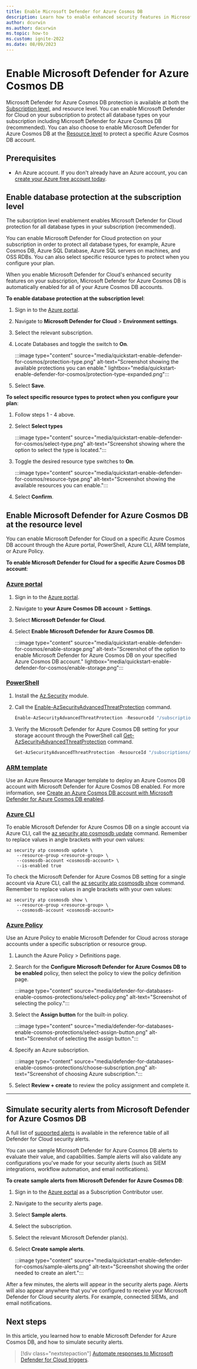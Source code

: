 ```yaml
---
title: Enable Microsoft Defender for Azure Cosmos DB
description: Learn how to enable enhanced security features in Microsoft Defender for Azure Cosmos DB.
author: dcurwin
ms.author: dacurwin
ms.topic: how-to
ms.custom: ignite-2022
ms.date: 08/09/2023
---
```


# Enable Microsoft Defender for Azure Cosmos DB

 Microsoft Defender for Azure Cosmos DB protection is available at both the [Subscription level](#enable-database-protection-at-the-subscription-level), and resource level. You can enable Microsoft Defender for Cloud on your subscription to protect all database types on your subscription including Microsoft Defender for Azure Cosmos DB (recommended). You can also choose to enable Microsoft Defender for Azure Cosmos DB at the [Resource level](#enable-microsoft-defender-for-azure-cosmos-db-at-the-resource-level) to protect a specific Azure Cosmos DB account.

## Prerequisites

- An Azure account. If you don't already have an Azure account, you can [create your Azure free account today](https://azure.microsoft.com/free/).

## Enable database protection at the subscription level

The subscription level enablement enables Microsoft Defender for Cloud protection for all database types in your subscription (recommended).

You can enable Microsoft Defender for Cloud protection on your subscription in order to protect all database types, for example, Azure Cosmos DB, Azure SQL Database, Azure SQL servers on machines, and OSS RDBs. You can also select specific resource types to protect when you configure your plan.

When you enable Microsoft Defender for Cloud's enhanced security features on your subscription, Microsoft Defender for Azure Cosmos DB is automatically enabled for all of your Azure Cosmos DB accounts.  

**To enable database protection at the subscription level**:

1. Sign in to the [Azure portal](https://portal.azure.com/).

1. Navigate to **Microsoft Defender for Cloud** > **Environment settings**.

1. Select the relevant subscription.

1. Locate Databases and toggle the switch to **On**.

    :::image type="content" source="media/quickstart-enable-defender-for-cosmos/protection-type.png" alt-text="Screenshot showing the available protections you can enable." lightbox="media/quickstart-enable-defender-for-cosmos/protection-type-expanded.png":::

1. Select **Save**.

**To select specific resource types to protect when you configure your plan**:

1. Follow steps 1 - 4 above.

1. Select **Select types**

    :::image type="content" source="media/quickstart-enable-defender-for-cosmos/select-type.png" alt-text="Screenshot showing where the option to select the type is located.":::

1. Toggle the desired resource type switches to **On**.

    :::image type="content" source="media/quickstart-enable-defender-for-cosmos/resource-type.png" alt-text="Screenshot showing the available resources you can enable.":::

1. Select **Confirm**.

## Enable Microsoft Defender for Azure Cosmos DB at the resource level

You can enable Microsoft Defender for Cloud on a specific Azure Cosmos DB account through the Azure portal, PowerShell, Azure CLI, ARM template, or Azure Policy.

**To enable Microsoft Defender for Cloud for a specific Azure Cosmos DB account**:

### [Azure portal](#tab/azure-portal)

1. Sign in to the [Azure portal](https://portal.azure.com/).

1. Navigate to **your Azure Cosmos DB account** > **Settings**.

1. Select **Microsoft Defender for Cloud**.

1. Select **Enable Microsoft Defender for Azure Cosmos DB**.

    :::image type="content" source="media/quickstart-enable-defender-for-cosmos/enable-storage.png" alt-text="Screenshot of the option to enable Microsoft Defender for Azure Cosmos DB on your specified Azure Cosmos DB account." lightbox="media/quickstart-enable-defender-for-cosmos/enable-storage.png":::

### [PowerShell](#tab/azure-powershell)

1. Install the [Az.Security](https://www.powershellgallery.com/packages/Az.Security/1.1.1) module.

1. Call the [Enable-AzSecurityAdvancedThreatProtection](/powershell/module/az.security/enable-azsecurityadvancedthreatprotection) command.

    ```powershell
    Enable-AzSecurityAdvancedThreatProtection -ResourceId "/subscriptions/<Your subscription ID>/resourceGroups/myResourceGroup/providers/Microsoft.DocumentDb/databaseAccounts/myCosmosDBAccount/" 
    ```

1. Verify the Microsoft Defender for Azure Cosmos DB setting for your storage account through the PowerShell call [Get-AzSecurityAdvancedThreatProtection](/powershell/module/az.security/get-azsecurityadvancedthreatprotection) command.

    ```powershell
    Get-AzSecurityAdvancedThreatProtection -ResourceId "/subscriptions/<Your subscription ID>/resourceGroups/myResourceGroup/providers/Microsoft.DocumentDb/databaseAccounts/myCosmosDBAccount/" 
    ```

### [ARM template](#tab/arm-template)

Use an Azure Resource Manager template to deploy an Azure Cosmos DB account with Microsoft Defender for Azure Cosmos DB enabled. For more information, see [Create an Azure Cosmos DB account with Microsoft Defender for Azure Cosmos DB enabled](https://github.com/azure/azure-quickstart-templates/tree/master/quickstarts/microsoft.documentdb/microsoft-defender-cosmosdb-create-account).

### [Azure CLI](#tab/azure-cli)

To enable Microsoft Defender for Azure Cosmos DB on a single account via Azure CLI, call the [az security atp cosmosdb update](/cli/azure/security/atp/cosmosdb) command. Remember to replace values in angle brackets with your own values:

```azurecli
az security atp cosmosdb update \
    --resource-group <resource-group> \
    --cosmosdb-account <cosmosdb-account> \
    --is-enabled true
```

To check the Microsoft Defender for Azure Cosmos DB setting for a single account via Azure CLI, call the [az security atp cosmosdb show](/cli/azure/security/atp/cosmosdb) command. Remember to replace values in angle brackets with your own values:

```azurecli
az security atp cosmosdb show \
    --resource-group <resource-group> \
    --cosmosdb-account <cosmosdb-account>
```

### [Azure Policy](#tab/azure-policy)

Use an Azure Policy to enable Microsoft Defender for Cloud across storage accounts under a specific subscription or resource group.

1. Launch the Azure Policy > Definitions page.
1. Search for the **Configure Microsoft Defender for Azure Cosmos DB to be enabled** policy, then select the policy to view the policy definition page.

    :::image type="content" source="media/defender-for-databases-enable-cosmos-protections/select-policy.png" alt-text="Screenshot of selecting the policy.":::

1. Select the **Assign button** for the built-in policy.

    :::image type="content" source="media/defender-for-databases-enable-cosmos-protections/select-assign-button.png" alt-text="Screenshot of selecting the assign button.":::

1. Specify an Azure subscription.

    :::image type="content" source="media/defender-for-databases-enable-cosmos-protections/choose-subscription.png" alt-text="Screenshot of choosing Azure subscription.":::

1. Select **Review + create** to review the policy assignment and complete it.

---

## Simulate security alerts from Microsoft Defender for Azure Cosmos DB

A full list of [supported alerts](alerts-reference.md#alerts-azurecosmos) is available in the reference table of all Defender for Cloud security alerts.

You can use sample Microsoft Defender for Azure Cosmos DB alerts to evaluate their value, and capabilities. Sample alerts will also validate any configurations you've made for your security alerts (such as SIEM integrations, workflow automation, and email notifications).

**To create sample alerts from Microsoft Defender for Azure Cosmos DB**:

1. Sign in to the  [Azure portal](https://portal.azure.com/) as a Subscription Contributor user.

1. Navigate to the security alerts page.

1. Select **Sample alerts**.

1. Select the subscription.

1. Select the relevant Microsoft Defender plan(s).

1. Select **Create sample alerts**.

    :::image type="content" source="media/quickstart-enable-defender-for-cosmos/sample-alerts.png" alt-text="Screenshot showing the order needed to create an alert.":::

After a few minutes, the alerts will appear in the security alerts page. Alerts will also appear anywhere that you've configured to receive your Microsoft Defender for Cloud security alerts. For example, connected SIEMs, and email notifications.

## Next steps

In this article, you learned how to enable Microsoft Defender for Azure Cosmos DB, and how to simulate security alerts.

> [!div class="nextstepaction"]
> [Automate responses to Microsoft Defender for Cloud triggers](workflow-automation.md).

